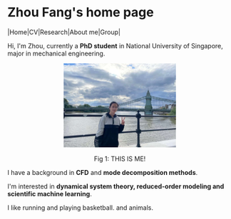 # Zhou Fang's home page

|Home|CV|Research|About me|Group|

Hi, I'm Zhou, currently a **PhD student** in National University of Singapore, major in mechanical engineering. 

<p align="center" width="100%">
    <img title="aboutme" alt="A pic of me" src="/figs/aboutme.jpg" width="50%"> 
</p>

<p align="center">Fig 1: THIS IS ME!</p>



I have a background in **CFD** and **mode decomposition methods**.

I'm interested in **dynamical system theory, reduced-order modeling and scientific machine learning**.

I like running and playing basketball. and animals.

